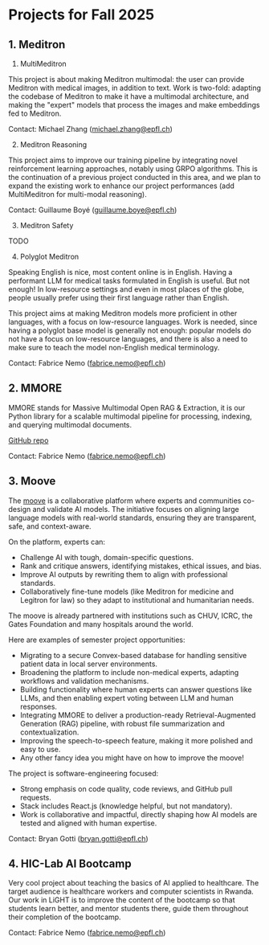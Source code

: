 # Projects for Fall 2025

## 1. Meditron

  1. MultiMeditron

  This project is about making Meditron multimodal: the user can provide Meditron with medical images, in addition to text. Work is two-fold: adapting the codebase of Meditron to make it have a multimodal architecture, and making the "expert" models that process the images and make embeddings fed to Meditron.

  Contact: Michael Zhang (michael.zhang@epfl.ch)

  2. Meditron Reasoning

  This project aims to improve our training pipeline by integrating novel reinforcement learning approaches, notably using GRPO algorithms. This is the continuation of a previous project conducted in this area, and we plan to expand the existing work to enhance our project performances (add MultiMeditron for multi-modal reasoning).

  Contact: Guillaume Boyé (guillaume.boye@epfl.ch)

  3. Meditron Safety

  TODO

  4. Polyglot Meditron

  Speaking English is nice, most content online is in English. Having a performant LLM for medical tasks formulated in English is useful. But not enough! In low-resource settings and even in most places of the globe, people usually prefer using their first language rather than English.

  This project aims at making Meditron models more proficient in other languages, with a focus on low-resource languages. Work is needed, since having a polyglot base model is generally not enough: popular models do not have a focus on low-resource languages, and there is also a need to make sure to teach the model non-English medical terminology.

  Contact: Fabrice Nemo (fabrice.nemo@epfl.ch)

## 2. MMORE

MMORE stands for Massive Multimodal Open RAG & Extraction, it is our Python library for a scalable multimodal pipeline for processing, indexing, and querying multimodal documents.

[GitHub repo](https://github.com/swiss-ai/mmore)

Contact: Fabrice Nemo (fabrice.nemo@epfl.ch)

## 3. Moove

The [moove](https://jointhemoove.org) is a collaborative platform where experts and communities co-design and validate AI models. The initiative focuses on aligning large language models with real-world standards, ensuring they are transparent, safe, and context-aware.

On the platform, experts can:
* Challenge AI with tough, domain-specific questions.
* Rank and critique answers, identifying mistakes, ethical issues, and bias.
* Improve AI outputs by rewriting them to align with professional standards.
* Collaboratively fine-tune models (like Meditron for medicine and Legitron for law) so they adapt to institutional and humanitarian needs.

The moove is already partnered with institutions such as CHUV, ICRC, the Gates Foundation and many hospitals around the world.

Here are examples of semester project opportunities:

* Migrating to a secure Convex-based database for handling sensitive patient data in local server environments.
* Broadening the platform to include non-medical experts, adapting workflows and validation mechanisms.
* Building functionality where human experts can answer questions like LLMs, and then enabling expert voting between LLM and human responses.
* Integrating MMORE to deliver a production-ready Retrieval-Augmented Generation (RAG) pipeline, with robust file summarization and contextualization.
* Improving the speech-to-speech feature, making it more polished and easy to use.
* Any other fancy idea you might have on how to improve the moove!

The project is software-engineering focused:

* Strong emphasis on code quality, code reviews, and GitHub pull requests.
* Stack includes React.js (knowledge helpful, but not mandatory).
* Work is collaborative and impactful, directly shaping how AI models are tested and aligned with human expertise.

Contact: Bryan Gotti (bryan.gotti@epfl.ch)

## 4. HIC-Lab AI Bootcamp

Very cool project about teaching the basics of AI applied to healthcare. The target audience is healthcare workers and computer scientists in Rwanda. Our work in LiGHT is to improve the content of the bootcamp so that students learn better, and mentor students there, guide them throughout their completion of the bootcamp.

Contact: Fabrice Nemo (fabrice.nemo@epfl.ch)


